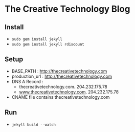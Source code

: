 The Creative Technology Blog
============================

Install
-------
- `sudo gem install jekyll`
- `sudo gem install jekyll rdiscount`

Setup
-----
- BASE_PATH : http://thecreativetechnology.com
- production_url : http://thecreativetechnology.com
- DNS A Record : 
    - thecreativetechnology.com. 204.232.175.78
    - www.thecreativetechnology.com. 204.232.175.78
- CNAME file contains thecreativetechnology.com

Run
---
- `jekyll build --watch`